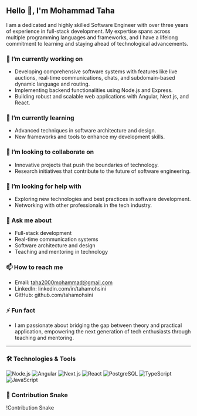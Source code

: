 ## Hello 👋, I'm Mohammad Taha

I am a dedicated and highly skilled Software Engineer with over three years of experience in full-stack development. My expertise spans across multiple programming languages and frameworks, and I have a lifelong commitment to learning and staying ahead of technological advancements.

### 🔭 I’m currently working on
- Developing comprehensive software systems with features like live auctions, real-time communications, chats, and subdomain-based dynamic language and routing.
- Implementing backend functionalities using Node.js and Express.
- Building robust and scalable web applications with Angular, Next.js, and React.

### 🌱 I’m currently learning
- Advanced techniques in software architecture and design.
- New frameworks and tools to enhance my development skills.

### 👯 I’m looking to collaborate on
- Innovative projects that push the boundaries of technology.
- Research initiatives that contribute to the future of software engineering.

### 🤔 I’m looking for help with
- Exploring new technologies and best practices in software development.
- Networking with other professionals in the tech industry.

### 💬 Ask me about
- Full-stack development
- Real-time communication systems
- Software architecture and design
- Teaching and mentoring in technology

### 📫 How to reach me
- Email: taha2000mohammad@gmail.com
- LinkedIn: linkedin.com/in/tahamohsini
- GitHub: github.com/tahamohsini

### ⚡ Fun fact
- I am passionate about bridging the gap between theory and practical application, empowering the next generation of tech enthusiasts through teaching and mentoring.

---

### 🛠️ Technologies & Tools
![Node.js](https://img.shields.io/badge/)
![Angular](https://img.shields.io/badge/)
![Next.js](https://img.shields.io/badge/)
![React](https://img.shields.io/badge/)
![PostgreSQL](https://img.shields.io/badge/)
![TypeScript](https://img.shields.io/badge/)
![JavaScript](https://img.shields.io/badge/)

### 🐍 Contribution Snake
!Contribution Snake
